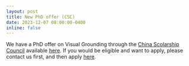 ```yaml
---
layout: post
title: New PhD offer (CSC)
date: 2023-12-07 08:00:00-0400
inline: false
---
```


We have a PhD offer on Visual Grounding through the <a href="https://chinascholarshipcouncil.com">China Scolarship Council</a> available <a href="https://www.sylvainlobry.com/assets/pdf/CSC_campagne_23.pdf">here</a>. If you would be eligible and want to apply, please contact us first, and then apply <a href="https://csc.u-paris.emundus.io/index.php?option=com_emundus&view=job&id=207&Itemid=0">here</a>.
